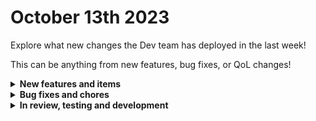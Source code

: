 # October 13th 2023

Explore what new changes the Dev team has deployed in the last week!

This can be anything from new features, bug fixes, or QoL changes!

<details>

<summary><strong>New features and items</strong></summary>

* Add "Include Raw Body" flag to Core.Webhook
* Added "includeFields" field to Datto PSA v2 actions
* Added "extension" field to IT Glue contact actions
* Added DeviceManagementRBAC scope and eDiscovery scope to Microsoft Graph
* Added an option to allow generic http actions to follow redirects
* ConnectWise Manage refactor and added actions for all endpoints

</details>

<details>

<summary><strong>Bug fixes and chores</strong></summary>

* Add as_bytes kwarg to decode_base64 filter to access raw bytes
* Fixed Datto PSA webhook trigger fields not loading options
* Fixed a bug with ConnectWise Control not showing orgs for mapping in some cases
* Added handling for publish task failures that have valid outgoing transitions

</details>

<details>

<summary><strong>In review, testing and development</strong></summary>

* Refactor Proofpoint and add new actions
* Redact secret org vars from jinja live editor

</details>
